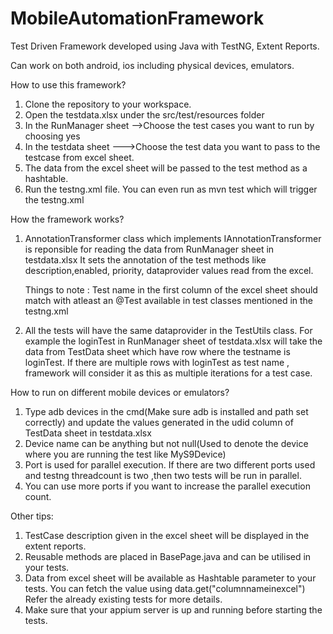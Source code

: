# MobileAutomationFramework

Test Driven Framework developed using Java with TestNG, Extent Reports.

Can work on both android, ios including physical devices, emulators.

How to use this framework?

1. Clone the repository to your workspace.
2. Open the testdata.xlsx under the src/test/resources folder
3. In the RunManager sheet -->Choose the test cases you want to run by choosing yes
4. In the testdata sheet --->Choose the test data you want to pass to the testcase from excel sheet.
5. The data from the excel sheet will be passed to the test method as a hashtable.
6. Run the testng.xml file. You can even run as mvn test which will trigger the testng.xml

How the framework works?

1. AnnotationTransformer class which implements IAnnotationTransformer is reponsible for reading the data from RunManager sheet in testdata.xlsx
   It sets the annotation of the test methods like description,enabled, priority, dataprovider values read from the excel.
   
   Things to note : Test name in the first column of the excel sheet should match with atleast an @Test available in test classes mentioned in the testng.xml
   
2. All the tests will have the same dataprovider in the TestUtils class. For example the loginTest in RunManager sheet of testdata.xlsx will take the data from 
   TestData sheet which have row where the testname is loginTest. If there are multiple rows with loginTest as test name , framework will consider it as
   this as multiple iterations for a test case.
   
How to run on different mobile devices or emulators?

1. Type adb devices in the cmd(Make sure adb is installed and path set correctly) and update the values generated in the udid column of TestData sheet in testdata.xlsx
2. Device name can be anything but not null(Used to denote the device where you are running the test like MyS9Device)
3. Port is used for parallel execution. If there are two different ports used and testng threadcount is two ,then two tests will be run in parallel.
4. You can use more ports if you want to increase the parallel execution count.

Other tips:

1. TestCase description given in the excel sheet will be displayed in the extent reports.
2. Reusable methods are placed in BasePage.java and can be utilised in your tests.
3. Data from excel sheet will be available as Hashtable parameter to your tests. You can fetch the value using data.get("columnnameinexcel")
   Refer the already existing tests for more details.
4. Make sure that your appium server is up and running before starting the tests.

